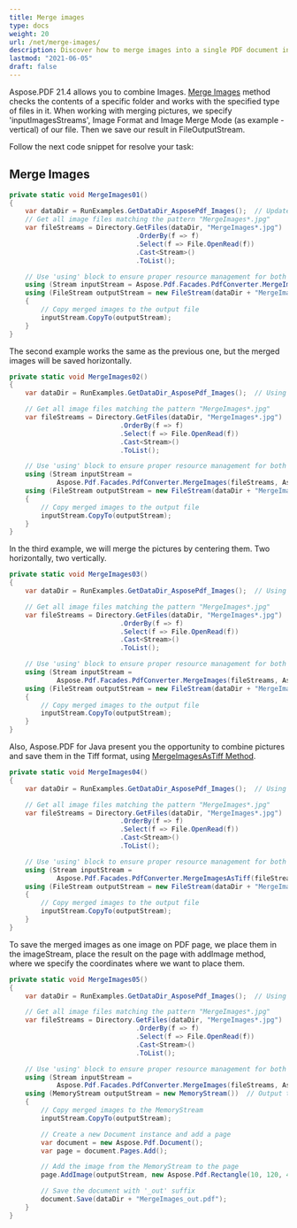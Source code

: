 ```yaml
---
title: Merge images 
type: docs
weight: 20
url: /net/merge-images/
description: Discover how to merge images into a single PDF document in .NET using Aspose.PDF for streamlined document creation.
lastmod: "2021-06-05"
draft: false
---
```

<script type="application/ld+json">
{
    "@context": "https://schema.org",
    "@type": "TechArticle",
    "headline": "Merge images",
    "alternativeHeadline": "Merge Images with Flexible Formats and Arrangements",
    "abstract": "Aspose.PDF for .NET introduces a powerful new feature that enables users to merge images seamlessly. This functionality allows for combining images in various formats and styles such as vertical, horizontal, or centered while also offering the option to save the final output in the highly versatile TIFF format. Ideal for enhancing document presentations, this feature simplifies the process of creating merged image files using a straightforward code integration",
    "author": {
        "@type": "Person",
        "name": "Anastasiia Holub",
        "givenName": "Anastasiia",
        "familyName": "Holub",
        "url": "https://www.linkedin.com/in/anastasiia-holub-750430225/"
    },
    "genre": "pdf document generation",
    "wordcount": "482",
    "proficiencyLevel": "Beginner",
    "publisher": {
        "@type": "Organization",
        "name": "Aspose.PDF for .NET",
        "url": "https://products.aspose.com/pdf",
        "logo": "https://www.aspose.cloud/templates/aspose/img/products/pdf/aspose_pdf-for-net.svg",
        "alternateName": "Aspose",
        "sameAs": [
            "https://facebook.com/aspose.pdf/",
            "https://twitter.com/asposepdf",
            "https://www.youtube.com/channel/UCmV9sEg_QWYPi6BJJs7ELOg/featured",
            "https://www.linkedin.com/company/aspose",
            "https://stackoverflow.com/questions/tagged/aspose",
            "https://aspose.quora.com/",
            "https://aspose.github.io/"
        ],
        "contactPoint": [
            {
                "@type": "ContactPoint",
                "telephone": "+1 903 306 1676",
                "contactType": "sales",
                "areaServed": "US",
                "availableLanguage": "en"
            },
            {
                "@type": "ContactPoint",
                "telephone": "+44 141 628 8900",
                "contactType": "sales",
                "areaServed": "GB",
                "availableLanguage": "en"
            },
            {
                "@type": "ContactPoint",
                "telephone": "+61 2 8006 6987",
                "contactType": "sales",
                "areaServed": "AU",
                "availableLanguage": "en"
            }
        ]
    },
    "url": "/net/merge-images/",
    "mainEntityOfPage": {
        "@type": "WebPage",
        "@id": "/net/merge-images/"
    },
    "dateModified": "2024-11-25",
    "description": "Aspose.PDF can perform not only simple and easy tasks but also cope with more complex goals. Check the next section for advanced users and developers."
}
</script>

Aspose.PDF 21.4 allows you to combine Images. [Merge Images](https://reference.aspose.com/pdf/net/aspose.pdf.facades/pdfconverter/methods/mergeimages) method checks the contents of a specific folder and works with the specified type of files in it. When working with merging pictures, we specify 'inputImagesStreams', Image Format and Image Merge Mode (as example - vertical) of our file. Then we save our result in FileOutputStream.

Follow the next code snippet for resolve your task:

## Merge Images

```csharp
private static void MergeImages01()
{
	var dataDir = RunExamples.GetDataDir_AsposePdf_Images();  // Updated to use dynamic path
	// Get all image files matching the pattern "MergeImages*.jpg"
	var fileStreams = Directory.GetFiles(dataDir, "MergeImages*.jpg")
								.OrderBy(f => f)
								.Select(f => File.OpenRead(f))
								.Cast<Stream>()
								.ToList();

	// Use 'using' block to ensure proper resource management for both input and output streams
	using (Stream inputStream = Aspose.Pdf.Facades.PdfConverter.MergeImages(fileStreams, Aspose.Pdf.Drawing.ImageFormat.Jpeg, ImageMergeMode.Vertical, 1, 1))
	using (FileStream outputStream = new FileStream(dataDir + "MergeImages_out.jpg", FileMode.Create))  // Output file with '_out' suffix
	{
		// Copy merged images to the output file
		inputStream.CopyTo(outputStream);
	}
}
```

The second example works the same as the previous one, but the merged images will be saved horizontally.

```csharp
private static void MergeImages02()
{
	var dataDir = RunExamples.GetDataDir_AsposePdf_Images();  // Using dynamic path

	// Get all image files matching the pattern "MergeImages*.jpg"
	var fileStreams = Directory.GetFiles(dataDir, "MergeImages*.jpg")
							.OrderBy(f => f)
							.Select(f => File.OpenRead(f))
							.Cast<Stream>()
							.ToList();

	// Use 'using' block to ensure proper resource management for both input and output streams
	using (Stream inputStream =
			Aspose.Pdf.Facades.PdfConverter.MergeImages(fileStreams, Aspose.Pdf.Drawing.ImageFormat.Jpeg, ImageMergeMode.Horizontal, 1, 1))
	using (FileStream outputStream = new FileStream(dataDir + "MergeImages02_out.jpg", FileMode.Create))  // Output file with '_out' suffix
	{
		// Copy merged images to the output file
		inputStream.CopyTo(outputStream);
	}
}
```

In the third example, we will merge the pictures by centering them. Two horizontally, two vertically.

```csharp
private static void MergeImages03()
{
	var dataDir = RunExamples.GetDataDir_AsposePdf_Images();  // Using dynamic path

	// Get all image files matching the pattern "MergeImages*.jpg"
	var fileStreams = Directory.GetFiles(dataDir, "MergeImages*.jpg")
							.OrderBy(f => f)
							.Select(f => File.OpenRead(f))
							.Cast<Stream>()
							.ToList();

	// Use 'using' block to ensure proper resource management for both input and output streams
	using (Stream inputStream =
			Aspose.Pdf.Facades.PdfConverter.MergeImages(fileStreams, Aspose.Pdf.Drawing.ImageFormat.Jpeg, ImageMergeMode.Center, 2, 2))
	using (FileStream outputStream = new FileStream(dataDir + "MergeImages03_out.jpg", FileMode.Create))  // Output file with '_out' suffix
	{
		// Copy merged images to the output file
		inputStream.CopyTo(outputStream);
	}
}
```

Also, Aspose.PDF for Java present you the opportunity to combine pictures and save them in the Tiff format, using  [MergeImagesAsTiff Method](https://reference.aspose.com/pdf/java/com.aspose.pdf.facades/PdfConverter#saveAsTIFF-java.io.OutputStream-).

```csharp
private static void MergeImages04()
{
	var dataDir = RunExamples.GetDataDir_AsposePdf_Images();  // Using dynamic path

	// Get all image files matching the pattern "MergeImages*.jpg"
	var fileStreams = Directory.GetFiles(dataDir, "MergeImages*.jpg")
							.OrderBy(f => f)
							.Select(f => File.OpenRead(f))
							.Cast<Stream>()
							.ToList();

	// Use 'using' block to ensure proper resource management for both input and output streams
	using (Stream inputStream =
			Aspose.Pdf.Facades.PdfConverter.MergeImagesAsTiff(fileStreams))
	using (FileStream outputStream = new FileStream(dataDir + "MergeImages_out.tiff", FileMode.Create))  // Output file with '_out' suffix
	{
		// Copy merged images to the output file
		inputStream.CopyTo(outputStream);
	}
}
```

To save the merged images as one image on PDF page, we place them in the imageStream, place the result on the page with addImage method, where we specify the coordinates where we want to place them.

```csharp
private static void MergeImages05()
{
    var dataDir = RunExamples.GetDataDir_AsposePdf_Images();  // Using dynamic path

    // Get all image files matching the pattern "MergeImages*.jpg"
    var fileStreams = Directory.GetFiles(dataDir, "MergeImages*.jpg")
                                .OrderBy(f => f)
                                .Select(f => File.OpenRead(f))
                                .Cast<Stream>()
                                .ToList();

    // Use 'using' block to ensure proper resource management for both input and output streams
    using (Stream inputStream =
            Aspose.Pdf.Facades.PdfConverter.MergeImages(fileStreams, Aspose.Pdf.Drawing.ImageFormat.Jpeg, ImageMergeMode.Vertical, 1, 1))
    using (MemoryStream outputStream = new MemoryStream())  // Output to MemoryStream
    {
        // Copy merged images to the MemoryStream
        inputStream.CopyTo(outputStream);

        // Create a new Document instance and add a page
        var document = new Aspose.Pdf.Document();
        var page = document.Pages.Add();

        // Add the image from the MemoryStream to the page
        page.AddImage(outputStream, new Aspose.Pdf.Rectangle(10, 120, 400, 720));

        // Save the document with '_out' suffix
        document.Save(dataDir + "MergeImages_out.pdf");
    }
}
```